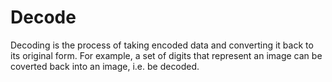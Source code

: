 # Decode

Decoding is the process of taking encoded data and converting it back to its original form.
For example, a set of digits that represent an image can be coverted back into an image, i.e. be decoded.
